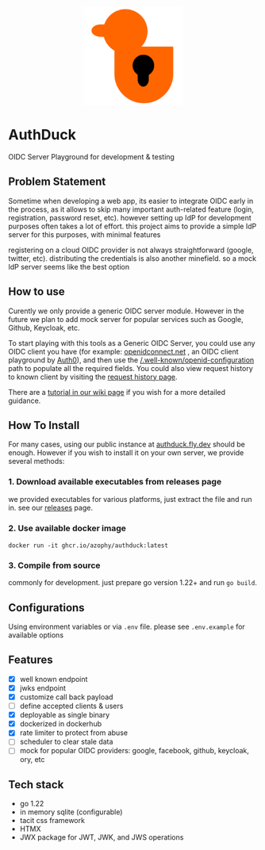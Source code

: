 <p align="center">
  <img width="200" height="200" src="./resources/assets/logo.svg?raw=true" alt="Authduck Logo" />
</p>

# AuthDuck
OIDC Server Playground for development & testing

## Problem Statement

Sometime when developing a web app, its easier to integrate OIDC early in the process, as it allows to skip many important auth-related feature (login, registration, password reset, etc). however setting up IdP for development purposes often takes a lot of effort. this project aims to provide a simple IdP server for this purposes, with minimal features

registering on a cloud OIDC provider is not always straightforward (google, twitter, etc). distributing the credentials is also another minefield. so a mock IdP server seems like the best option

## How to use

Curently we only provide a generic OIDC server module. However in the future we plan to add mock server for popular services such as Google, Github, Keycloak, etc.

To start playing with this tools as a Generic OIDC Server, you could use any OIDC client you have (for example: <a href="https://openidconnect.net" target="_blank">openidconnect.net</a> , an OIDC client playground by <a href="https://auth0.com" target="_blank">Auth0</a>), and then use the <a href="https://authduck.fly.dev/case/generic/.well-known/openid-configuration">/.well-known/openid-configuration</a> path to populate all the required fields. You could also view request history to known client by visiting the <a target="_blank" href="./manage/history">request history page</a>.

There are a [tutorial in our wiki page](https://github.com/azophy/authduck/wiki/How-to-play-with-Authduck-&-Openidconnect.net) if you wish for a more detailed guidance.

## How To Install

For many cases, using our public instance at <a target="_blank" href="https://authduck.fly.dev">authduck.fly.dev</a> should be enough. However if you wish to install it on your own server, we provide several methods:

### 1. Download available executables from releases page

we provided executables for various platforms, just extract the file and run in. see our [releases](https://github.com/azophy/authduck/releases/) page.

### 2. Use available docker image

```
docker run -it ghcr.io/azophy/authduck:latest
```

### 3. Compile from source

commonly for development. just prepare go version 1.22+ and run `go build`.

## Configurations

Using environment variables or via `.env` file. please see `.env.example` for available options

## Features
- [x] well known endpoint
- [x] jwks endpoint
- [x] customize call back payload
- [ ] define accepted clients & users
- [x] deployable as single binary
- [x] dockerized in dockerhub
- [x] rate limiter to protect from abuse
- [ ] scheduler to clear stale data
- [ ] mock for popular OIDC providers: google, facebook, github, keycloak, ory, etc

## Tech stack
- go 1.22
- in memory sqlite (configurable)
- tacit css framework
- HTMX
- JWX package for JWT, JWK, and JWS operations


